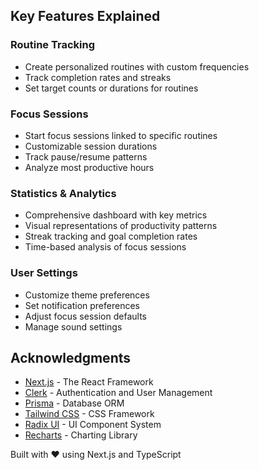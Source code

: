 
## Key Features Explained

### Routine Tracking
- Create personalized routines with custom frequencies
- Track completion rates and streaks
- Set target counts or durations for routines

### Focus Sessions
- Start focus sessions linked to specific routines
- Customizable session durations
- Track pause/resume patterns
- Analyze most productive hours

### Statistics & Analytics
- Comprehensive dashboard with key metrics
- Visual representations of productivity patterns
- Streak tracking and goal completion rates
- Time-based analysis of focus sessions

### User Settings
- Customize theme preferences
- Set notification preferences
- Adjust focus session defaults
- Manage sound settings


## Acknowledgments

- [Next.js](https://nextjs.org/) - The React Framework
- [Clerk](https://clerk.dev/) - Authentication and User Management
- [Prisma](https://www.prisma.io/) - Database ORM
- [Tailwind CSS](https://tailwindcss.com/) - CSS Framework
- [Radix UI](https://www.radix-ui.com/) - UI Component System
- [Recharts](https://recharts.org/) - Charting Library


Built with ❤️ using Next.js and TypeScript